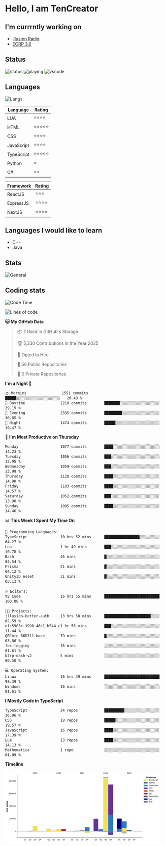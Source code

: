 # Hello, I am TenCreator

## I'm currrntly working on
- [Illusion Radio](https://illusionradio.co.uk/)
- [ECRP 3.0](http://github.com/Emerald-Coast-Roleplay/)

## Status
![status](https://api.statusbadges.me/badge/status/518334475038359555?simple=true&style=for-the-badge)
![playing](https://api.statusbadges.me/badge/playing/518334475038359555?style=for-the-badge)
![vscode](https://api.statusbadges.me/badge/vscode/518334475038359555?style=for-the-badge)

## Languages
![Langs](https://github-readme-stats.vercel.app/api/top-langs/?username=tencreator&layout=compact&theme=radical)


|Language|Rating|
|--------|------|
|LUA|⭐️⭐️⭐️⭐️|
|HTML|⭐️⭐️⭐️⭐️⭐️|
|CSS|⭐️⭐️⭐️⭐️|
|JavaScript|⭐️⭐️⭐️⭐️|
|TypeScript|⭐️⭐️⭐️⭐️⭐️|
|Python|⭐️|
|C#|⭐️⭐️ |

|Framework|Rating|
|--------|------|
|ReactJS|⭐️⭐️⭐|
|ExpressJS|⭐️⭐️⭐️⭐️|
|NextJS|⭐️⭐️⭐⭐️|

## Languages I would like to learn
- C++
- Java

## Stats
![General](https://github-readme-stats.vercel.app/api?username=tencreator&show_icons=true&theme=radical)

## Coding stats

<!--START_SECTION:waka-->
![Code Time](http://img.shields.io/badge/Code%20Time-692%20hrs%201%20min-blue)

![Lines of code](https://img.shields.io/badge/From%20Hello%20World%20I%27ve%20Written-2.5%20million%20lines%20of%20code-blue)

**🐱 My GitHub Data** 

> 📦 ? Used in GitHub's Storage 
 > 
> 🏆 5,330 Contributions in the Year 2025
 > 
> 💼 Opted to Hire
 > 
> 📜 56 Public Repositories 
 > 
> 🔑 0 Private Repositories 
 > 
**I'm a Night 🦉** 

```text
🌞 Morning                1551 commits        █████░░░░░░░░░░░░░░░░░░░░   20.49 % 
🌆 Daytime                2210 commits        ███████░░░░░░░░░░░░░░░░░░   29.19 % 
🌃 Evening                2335 commits        ████████░░░░░░░░░░░░░░░░░   30.85 % 
🌙 Night                  1474 commits        █████░░░░░░░░░░░░░░░░░░░░   19.47 % 
```
📅 **I'm Most Productive on Thursday** 

```text
Monday                   1077 commits        ████░░░░░░░░░░░░░░░░░░░░░   14.23 % 
Tuesday                  1056 commits        ███░░░░░░░░░░░░░░░░░░░░░░   13.95 % 
Wednesday                1059 commits        ███░░░░░░░░░░░░░░░░░░░░░░   13.99 % 
Thursday                 1128 commits        ████░░░░░░░░░░░░░░░░░░░░░   14.90 % 
Friday                   1103 commits        ████░░░░░░░░░░░░░░░░░░░░░   14.57 % 
Saturday                 1052 commits        ███░░░░░░░░░░░░░░░░░░░░░░   13.90 % 
Sunday                   1095 commits        ████░░░░░░░░░░░░░░░░░░░░░   14.46 % 
```


📊 **This Week I Spent My Time On** 

```text
💬 Programming Languages: 
TypeScript               10 hrs 52 mins      ████████████████░░░░░░░░░   64.27 % 
Lua                      1 hr 49 mins        ███░░░░░░░░░░░░░░░░░░░░░░   10.78 % 
Bash                     46 mins             █░░░░░░░░░░░░░░░░░░░░░░░░   04.54 % 
Prisma                   41 mins             █░░░░░░░░░░░░░░░░░░░░░░░░   04.12 % 
Unity3D Asset            31 mins             █░░░░░░░░░░░░░░░░░░░░░░░░   03.13 % 

🔥 Editors: 
VS Code                  16 hrs 55 mins      █████████████████████████   100.00 % 

🐱‍💻 Projects: 
illusion-better-auth     13 hrs 58 mins      █████████████████████░░░░   82.59 % 
e1c5903c-1990-46c1-b544-c1 hr 56 mins        ███░░░░░░░░░░░░░░░░░░░░░░   11.44 % 
QBCore_66D311.base       39 mins             █░░░░░░░░░░░░░░░░░░░░░░░░   03.86 % 
fox-logging              16 mins             ░░░░░░░░░░░░░░░░░░░░░░░░░   01.61 % 
blrp-dash-v2             5 mins              ░░░░░░░░░░░░░░░░░░░░░░░░░   00.50 % 

💻 Operating System: 
Linux                    16 hrs 39 mins      █████████████████████████   98.39 % 
Windows                  16 mins             ░░░░░░░░░░░░░░░░░░░░░░░░░   01.61 % 
```

**I Mostly Code in TypeScript** 

```text
TypeScript               34 repos            █████████░░░░░░░░░░░░░░░░   36.96 % 
CSS                      18 repos            █████░░░░░░░░░░░░░░░░░░░░   19.57 % 
JavaScript               16 repos            ████░░░░░░░░░░░░░░░░░░░░░   17.39 % 
Lua                      13 repos            ████░░░░░░░░░░░░░░░░░░░░░   14.13 % 
Mathematica              1 repo              ░░░░░░░░░░░░░░░░░░░░░░░░░   01.09 % 
```



**Timeline**

![Lines of Code chart](https://raw.githubusercontent.com/tencreator/tencreator/main/assets/bar_graph.png)


<!--END_SECTION:waka-->
